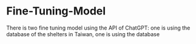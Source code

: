 # Fine-Tuning-Model
There is two fine tuning model using the API of ChatGPT: one is using the database of the shelters in Taiwan, one is using the database
